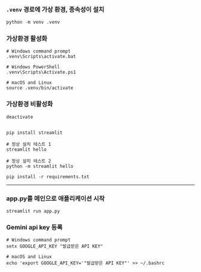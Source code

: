 
### `.venv` 경로에 가상 환경, 종속성이 설치
```python
python -m venv .venv
```

### 가상환경 활성화
```
# Windows command prompt
.venv\Scripts\activate.bat

# Windows PowerShell
.venv\Scripts\Activate.ps1

# macOS and Linux
source .venv/bin/activate
```

### 가상환경 비활성화
```
deactivate
```

```

pip install streamlit

# 정상 설치 테스트 1
streamlit hello

# 정상 설치 테스트 2
python -m streamlit hello

pip install -r requirements.txt
```

---

### app.py를 메인으로 애플리케이션 시작
```
streamlit run app.py
```

### Gemini api key 등록 

```
# Windows command prompt
setx GOOGLE_API_KEY "발급받은 API KEY"

# macOS and Linux
echo 'export GOOGLE_API_KEY='"발급받은 API KEY"' >> ~/.bashrc
```